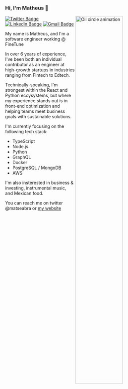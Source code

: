 ### Hi, I'm Matheus 👋

<a href="https://dribbble.com/shots/1430999-oily-circle-gif">
  <img align="right" src="https://cdn.dribbble.com/users/406059/screenshots/1430999/dribbble_orange.gif" alt="Oil circle animation" width=55% height=55% />
</a>

[![Twitter Badge](https://img.shields.io/badge/-@matseabra-4da54f?style=flat-square&labelColor=6633cc&logo=twitter&logoColor=white&link=https://twitter.com/matseabra)](https://twitter.com/matseabra) 
[![Linkedin Badge](https://img.shields.io/badge/-Matheus%20Seabra-4da54f?style=flat-square&logo=Linkedin&logoColor=white&link=https://www.linkedin.com/in/matheus-seabra-080ab3b7/)](https://www.linkedin.com/in/matheus-seabra-080ab3b7/) 
[![Gmail Badge](https://img.shields.io/badge/-matheusvieiracoelho@gmail.com-4da54f?style=flat-square&logo=Gmail&logoColor=white&link=mailto:matheusvieiracoelho@gmail.com)](mailto:matheusvieiracoelho@gmail.com)

My name is Matheus, and I'm a software engineer working @ FineTune

In over 6 years of experience, I've been both an individual contributor as an engineer at high-growth startups in industries ranging from Fintech to Edtech.

Technically-speaking, I'm strongest within the React and Python ecoysystems, but where my experience stands out is in front-end optimization and helping teams meet business goals with sustainable solutions.

I'm currently focusing on the following tech stack:
- TypeScript
- Node.js
- Python
- GraphQL
- Docker
- PostgreSQL / MongoDB
- AWS

I'm also insterested in business & investing, instrumental music, and Mexican food.

You can reach me on twitter @matseabra or [my website](http://matheuseabra.me/#contact)


